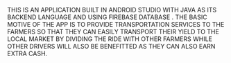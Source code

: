 THIS IS AN APPLICATION BUILT IN ANDROID STUDIO WITH JAVA AS ITS BACKEND LANGUAGE AND USING FIREBASE DATABASE . THE BASIC MOTIVE OF THE APP IS TO PROVIDE TRANSPORTATION SERVICES TO THE FARMERS SO THAT THEY CAN EASILY TRANSPORT THEIR YIELD TO THE LOCAL MARKET BY DIVIDING THE RIDE WITH OTHER FARMERS WHILE OTHER DRIVERS WILL ALSO BE BENEFITTED AS THEY CAN ALSO EARN EXTRA CASH.
